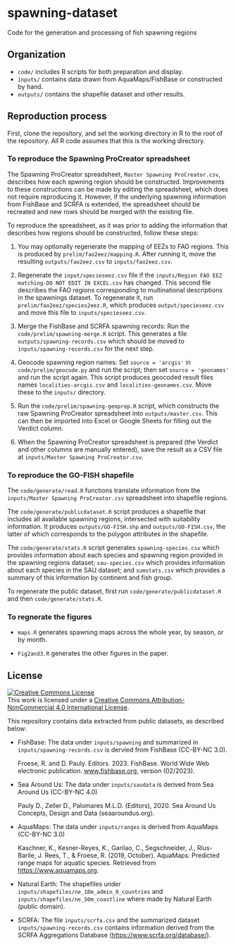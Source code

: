 # spawning-dataset
Code for the generation and processing of fish spawning regions

## Organization
 - `code/` includes R scripts for both preparation and display.
 - `inputs/` contains data drawn from AquaMaps/FishBase or constructed
   by hand.
 - `outputs/` contains the shapefile dataset and other results.

## Reproduction process

First, clone the repository, and set the working directory in R to the
root of the repository. All R code assumes that this is the working
directory.
   
### To reproduce the Spawning ProCreator spreadsheet

The Spawning ProCreator spreadsheet, `Master Spawning ProCreator.csv`,
describes how each spwning region should be constructed. Improvements
to these constructions can be made by editing the spreadsheet, which
does not require reproducing it. However, if the underlying spawning
information from FishBase and SCRFA is extended, the spreadsheet
should be recreated and new rows should be merged with the existing
file.

To reproduce the spreadsheet, as it was prior to adding the
information that describes how regions should be constructed, follow
these steps:

1. You may optionally regenerate the mapping of EEZs to FAO
   regions. This is produced by `prelim/fao2eez/mapping.R`. After
   running it, move the resulting `outputs/fao2eez.csv` to
   `inputs/fao2eez.csv`.
   
2. Regenerate the `input/specieseez.csv` file if the `inputs/Region
FAO EEZ matching-DO NOT EDIT IN EXCEL.csv` has changed. This second
file describes the FAO regions corresponding to multinational
descriptions in the spawnings dataset. To regenerate it, run
`prelim/fao2eez/species2eez.R`, which produces `output/specieseez.csv`
and move this file to `inputs/specieseez.csv`.

3. Merge the FishBase and SCRFA spawning records: Run the
   `code/prelim/spawning-merge.R` script. This generates a file
   `outputs/spawning-records.csv` which should be moved to
   `inputs/spawning-records.csv` for the next step.

4. Geocode spawning region names: Set `source = 'arcgis'` in
   `code/prelim/geocode.py` and run the script; then set `source =
   'geonames'` and run the script again. This script produces geocoded
   result files names `localities-arcgis.csv` and
   `localities-geonames.csv`. Move these to the `inputs/` directory.

5. Run the `code/prelim/spawning-geoprep.R` script, which constructs
   the raw Spawning ProCreator spreadsheet into
   `outputs/master.csv`. This can then be imported into Excel or
   Google Sheets for filling out the Verdict column.

6. When the Spawning ProCreator spreadsheet is prepared (the Verdict
   and other columns are manually entered), save the result as a CSV
   file at `inputs/Master Spawning ProCreator.csv`.

### To reproduce the GO-FISH shapefile

The `code/generate/read.R` functions translate information from the
`inputs/Master Spawning ProCreator.csv` spreadsheet into shapefile
regions.

The `code/generate/publicdataset.R` script produces a shapefile that
includes all available spawning regions, intersected with suitability
information. It produces `outputs/GO-FISH.shp` and
`outputs/GO-FISH.csv`, the latter of which corresponds to the polygon
attributes in the shapefile.

The `code/generate/stats.R` script generates `spawning-species.csv`
which provides information about each species and spawning region
provided in the spawning regions dataset; `sau-species.csv` which
provides information about each species in the SAU dataset; and
`sumstats.csv` which provides a summary of this information by
continent and fish group.

To regenerate the public dataset, first run
`code/generate/publicdataset.R` and then `code/generate/stats.R`.

### To regnerate the figures

 - `maps.R` generates spawning maps across the whole year, by season,
   or by month.
   
 - `Fig2and3.R` generates the other figures in the paper.

## License

<a rel="license" href="http://creativecommons.org/licenses/by-nc/4.0/"><img alt="Creative Commons License" style="border-width:0" src="https://i.creativecommons.org/l/by-nc/4.0/88x31.png" /></a><br />This work is licensed under a <a rel="license" href="http://creativecommons.org/licenses/by-nc/4.0/">Creative Commons Attribution-NonCommercial 4.0 International License</a>.

This repository contains data extracted from public datasets, as described below:

 - FishBase: The data under `inputs/spawning` and summarized in `inputs/spawning-records.csv` is dervied from FishBase (CC-BY-NC 3.0).

   Froese, R. and D. Pauly. Editors. 2023. FishBase. World Wide Web electronic publication. www.fishbase.org, version (02/2023).

 - Sea Around Us: The data under `inputs/saudata` is derived from Sea Around Us (CC-BY-NC 4.0)

   Pauly D., Zeller D., Palomares M.L.D. (Editors), 2020. Sea Around Us Concepts, Design and Data (seaaroundus.org).
   
 - AquaMaps: The data under `inputs/ranges` is derived from AquaMaps (CC-BY-NC 3.0)

   Kaschner, K., Kesner-Reyes, K., Garilao, C., Segschneider, J., Rius-Barile, J. Rees, T., & Froese, R. (2019, October). AquaMaps: Predicted range maps for aquatic species. Retrieved from https://www.aquamaps.org.
   
 - Natural Earth: The shapefiles under `inputs/shapefiles/ne_10m_admin_0_countries` and `inputs/shapefiles/ne_50m_coastline` where made by Natural Earth (public domain).
 
 - SCRFA: The file `inputs/scrfa.csv` and the summarized dataset `inputs/spawning-records.csv` contains information derived from the SCRFA Aggregations Database (https://www.scrfa.org/database/).
